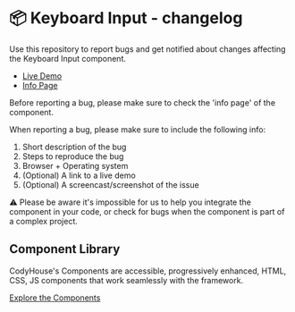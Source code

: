 # 📦 Keyboard Input - changelog

Use this repository to report bugs and get notified about changes affecting the Keyboard Input component.

- [Live Demo](https://codyhouse.co/ds/components/app/keyboard-input)
- [Info Page](https://codyhouse.co/ds/components/info/keyboard-input)

Before reporting a bug, please make sure to check the 'info page' of the component. 

When reporting a bug, please make sure to include the following info:

1. Short description of the bug
2. Steps to reproduce the bug
3. Browser + Operating system
4. (Optional) A link to a live demo
5. (Optional) A screencast/screenshot of the issue

⚠️ Please be aware it's impossible for us to help you integrate the component in your code, or check for bugs when the component is part of a complex project.

## Component Library

CodyHouse's Components are accessible, progressively enhanced, HTML, CSS, JS components that work seamlessly with the framework.

[Explore the Components](https://codyhouse.co/ds/components)
